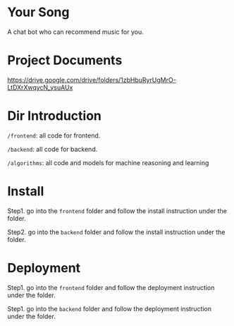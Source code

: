 # Your Song

A chat bot who can recommend music for you.

# Project Documents
https://drive.google.com/drive/folders/1zbHbuRyrUgMrO-LtDXrXwqycN_ysuAUx

# Dir Introduction
`/frontend`: all code for frontend.

`/backend`: all code for backend.

`/algorithms`: all code and models for machine reasoning and learning


# Install
Step1. go into the `frontend` folder and follow the install instruction under the folder.

Step2. go into the `backend` folder and follow the install instruction under the folder.

# Deployment
Step1. go into the `frontend` folder and follow the deployment instruction under the folder.

Step1. go into the `backend` folder and follow the deployment instruction under the folder.


